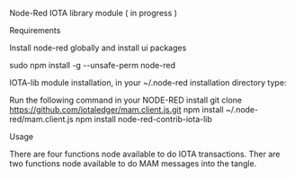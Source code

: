 Node-Red IOTA library module ( in progress )

Requirements

Install node-red globally and install ui packages

sudo npm install -g --unsafe-perm node-red



IOTA-lib module installation, in your ~/.node-red installation directory type:

Run the following command in your NODE-RED install
git clone https://github.com/iotaledger/mam.client.js.git
npm install ~/.node-red/mam.client.js
npm install node-red-contrib-iota-lib

Usage

There are four functions node available to do IOTA transactions.
Ther are two functions node available to do MAM messages into the tangle.
